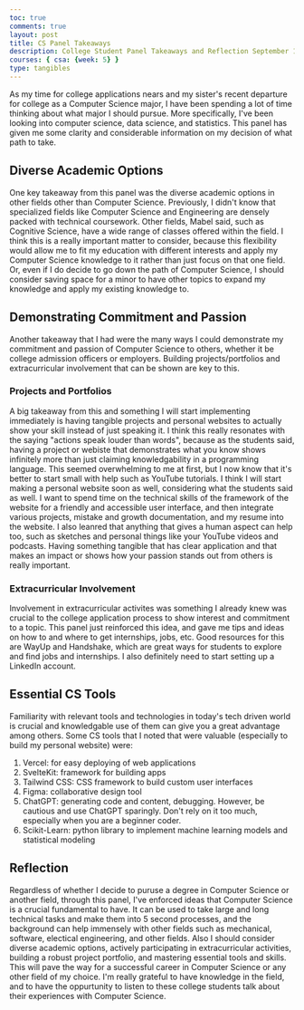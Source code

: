 ```yaml
---
toc: true
comments: true
layout: post
title: CS Panel Takeaways
description: College Student Panel Takeaways and Reflection September 19
courses: { csa: {week: 5} }
type: tangibles
---
```

As my time for college applications nears and my sister's recent departure for college as a Computer Science major, I have been spending a lot of time thinking about what major I should pursue. More specifically, I've been looking into computer science, data science, and statistics. This panel has given me some clarity and considerable information on my decision of what path to take. 

## Diverse Academic Options
One key takeaway from this panel was the diverse academic options in other fields other than Computer Science. Previously, I didn't know that specialized fields like Computer Science and Engineering are densely packed with technical coursework. Other fields, Mabel said, such as Cognitive Science, have a wide range of classes offered within the field. I think this is a really important matter to consider, because this flexibility would allow me to fit my education with different interests and apply my Computer Science knowledge to it rather than just focus on that one field. Or, even if I do decide to go down the path of Computer Science, I should consider saving space for a minor to have other topics to expand my knowledge and apply my existing knowledge to. 

## Demonstrating Commitment and Passion
Another takeaway that I had were the many ways I could demonstrate my commitment and passion of Computer Science to others, whether it be college admission officers or employers. Building projects/portfolios and extracurricular involvement that can be shown are key to this. 

### Projects and Portfolios
A big takeaway from this and something I will start implementing immediately is having tangible projects and personal websites to actually show your skill instead of just speaking it. I think this really resonates with the saying "actions speak louder than words", because as the students said, having a project or webiste that demonstrates what you know shows infinitely more than just claiming knowledgability in a programming language. This seemed overwhelming to me at first, but I now know that it's better to start small with help such as YouTube tutorials. I think I will start making a personal website soon as well, considering what the students said as well. I want to spend time on the technical skills of the framework of the website for a friendly and accessible user interface, and then integrate various projects, mistake and growth documentation, and my resume into the website. I also leanred that anything that gives a human aspect can help too, such as sketches and personal things like your YouTube videos and podcasts. Having something tangible that has clear application and that makes an impact or shows how your passion stands out from others is really important. 

### Extracurricular Involvement
Involvement in extracurricular activites was something I already knew was crucial to the college application process to show interest and commitment to a topic. This panel just reinforced this idea, and gave me tips and ideas on how to and where to get internships, jobs, etc. Good resources for this are WayUp and Handshake, which are great ways for students to explore and find jobs and internships. I also definitely need to start setting up a LinkedIn account. 

## Essential CS Tools
Familiarity with relevant tools and technologies in today's tech driven world is crucial and knowledgable use of them can give you a great advantage among others. Some CS tools that I noted that were valuable (especially to build my personal website) were:
1. Vercel: for easy deploying of web applications
2. SvelteKit: framework for building apps
3. Tailwind CSS: CSS framework to build custom user interfaces
4. Figma: collaborative design tool
5. ChatGPT: generating code and content, debugging. However, be cautious and use ChatGPT sparingly. Don't rely on it too much, especially when you are a beginner coder.
6. Scikit-Learn: python library to implement machine learning models and statistical modeling

## Reflection
Regardless of whether I decide to puruse a degree in Computer Science or another field, through this panel, I've enforced ideas that Computer Science is a crucial fundamental to have. It can be used to take large and long technical tasks and make them into 5 second processes, and the background can help immensely with other fields such as mechanical, software, electical engineering, and other fields. Also I should consider diverse academic options, actively participating in extracurricular activities, building a robust project portfolio, and mastering essential tools and skills. This will pave the way for a successful career in Computer Science or any other field of my choice. I'm really grateful to have knowledge in the field, and to have the oppurtunity to listen to these college students talk about their experiences with Computer Science. 